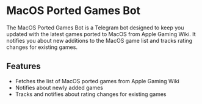 # MacOS Ported Games Bot

The MacOS Ported Games Bot is a Telegram bot designed to keep you updated with the latest games ported to MacOS from Apple Gaming Wiki. It notifies you about new additions to the MacOS game list and tracks rating changes for existing games. 

## Features

- Fetches the list of MacOS ported games from Apple Gaming Wiki
- Notifies about newly added games
- Tracks and notifies about rating changes for existing games
